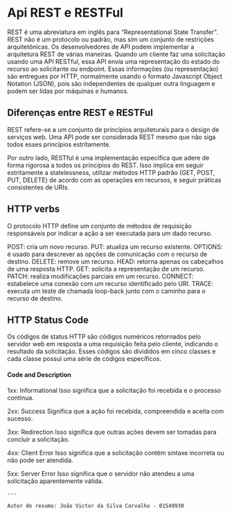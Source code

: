   # Api REST e RESTFul

REST é uma abreviatura em inglês para “Representational State Transfer”.
REST não é um protocolo ou padrão, mas sim um conjunto de restrições arquitetônicas. Os desenvolvedores de API podem implementar a arquitetura REST de várias maneiras. Quando um cliente faz uma solicitação usando uma API RESTful, essa API envia uma representação do estado do recurso ao solicitante ou endpoint. Essas informações (ou representação) são entregues por HTTP, normalmente usando o formato Javascript Object Notation (JSON), pois são independentes de qualquer outra linguagem e podem ser lidas por máquinas e humanos.

## Diferenças entre REST e RESTFul

REST refere-se a um conjunto de princípios arquiteturais para o design de serviços web. Uma API pode ser considerada REST mesmo que não siga todos esses princípios estritamente.

Por outro lado, RESTful é uma implementação específica que adere de forma rigorosa a todos os princípios do REST. Isso implica em seguir estritamente a statelessness, utilizar métodos HTTP padrão (GET, POST, PUT, DELETE) de acordo com as operações em recursos, e seguir práticas consistentes de URIs.

## HTTP verbs
O protocolo HTTP define um conjunto de métodos de requisição responsáveis por indicar a ação a ser executada para um dado recurso.


POST: cria um novo recurso.
PUT: atualiza um recurso existente.
OPTIONS: é usado para descrever as opções de comunicação com o recurso de destino.
DELETE: remove um recurso.
HEAD: retorna apenas os cabeçalhos de uma resposta HTTP.
GET: solicita a representação de um recurso.
PATCH: realiza modificações parciais em um recurso.
CONNECT: estabelece uma conexão com um recurso identificado pelo URI.
TRACE: executa um teste de chamada loop-back junto com o caminho para o recurso de destino.


## HTTP Status Code

Os códigos de status HTTP são códigos numéricos retornados pelo servidor web em resposta a uma requisição feita pelo cliente, indicando o resultado da solicitação. Esses códigos são divididos em cinco classes e cada classe possui uma série de códigos específicos.

#### Code and Description

   1xx: Informational
      Isso significa que a solicitação foi recebida e o processo continua.

   2xx: Success
      Significa que a ação foi recebida, compreendida e aceita com sucesso.

   3xx: Redirection
      Isso significa que outras ações devem ser tomadas para concluir a solicitação.

   4xx: Client Error
      Isso significa que a solicitação contém sintaxe incorreta ou não pode ser atendida.

   5xx: Server Error
      Isso significa que o servidor não atendeu a uma solicitação aparentemente válida.


    ---

    Autor do resumo: João Victor da Silva Carvalho - 01549930

